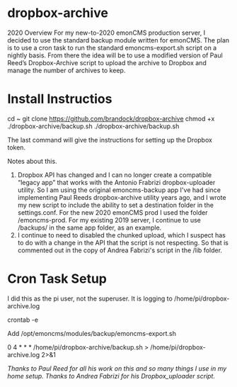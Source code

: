 # dropbox-archive
2020 Overview
For my new-to-2020 emonCMS production server, I decided to use the standard backup module written for emonCMS. The plan is to use a cron task to run the standard emoncms-export.sh script on a nightly basis. From there the idea will be to use a modified version of Paul Reed’s Dropbox-Archive script to upload the archive to Dropbox and manage the number of archives to keep. 


# Install Instructios

cd ~
git clone https://github.com/brandock/dropbox-archive
chmod +x ./dropbox-archive/backup.sh
./dropbox-archive/backup.sh

The last command will give the instructions for setting up the Dropbox token.

Notes about this.
1)	Dropbox API has changed and I can no longer create a compatible “legacy app” that works with the Antonio Frabrizi dropbox-uploader utility. So I am using the original emoncms-backup app I've had since implementing Paul Reeds dropbox-archive utility years ago, and I wrote my new script to include the ability to set a destination folder in the settings.conf. For the new 2020 emonCMS prod I used the folder /emoncms-prod. For my existing 2019 server, I continue to use /backups/ in the same app folder, as an example.
2)	I continue to need to disabled the chunked upload, which I suspect has to do with a change in the API that the script is not respecting. So that is commented out in the copy of Andrea Fabrizi's script in the /lib folder.

# Cron Task Setup
I did this as the pi user, not the superuser. It is logging to /home/pi/dropbox-archive.log

crontab -e

Add /opt/emoncms/modules/backup/emoncms-export.sh

0 4 * * * /home/pi/dropbox-archive/backup.sh > /home/pi/dropbox-archive.log 2>&1

*Thanks to Paul Reed for all his work on this and so many things I use in my home setup.*
*Thanks to Andrea Fabrizi for his  Dropbox_uploader script.*
